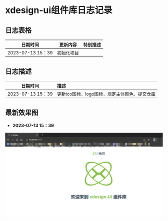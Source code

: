 # xdesign-ui组件库日志记录
## 日志表格
|日期时间|更新内容|特别描述|
| :---: | :---: | :---: |
|2023-07-13 15：39|初始化项目||

## 日志描述
|日期时间|描述|
| :---: | :--- |
|2023-07-13 15：39|更新ico图标，logo图标，规定主体颜色，提交仓库|


## 最新效果图
- **2023-07-13 15：39**

<img src="./mdImg/init.png">